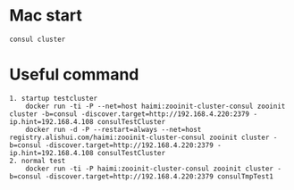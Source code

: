 # Mac start

    consul cluster

# Useful command

    1. startup testcluster
        docker run -ti -P --net=host haimi:zooinit-cluster-consul zooinit cluster -b=consul -discover.target=http://192.168.4.220:2379 -ip.hint=192.168.4.108 consulTestCluster
        docker run -d -P --restart=always --net=host registry.alishui.com/haimi:zooinit-cluster-consul zooinit cluster -b=consul -discover.target=http://192.168.4.220:2379 -ip.hint=192.168.4.108 consulTestCluster
    2. normal test
        docker run -ti -P haimi:zooinit-cluster-consul zooinit cluster -b=consul -discover.target=http://192.168.4.220:2379 consulTmpTest1

